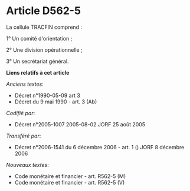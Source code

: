 # Article D562-5

La cellule TRACFIN comprend :

1° Un comité d'orientation ;

2° Une division opérationnelle ;

3° Un secrétariat général.

**Liens relatifs à cet article**

_Anciens textes_:

  - Décret n°1990-05-09 art 3
  - Décret du 9 mai 1990 - art. 3 (Ab)

_Codifié par_:

  - Décret n°2005-1007 2005-08-02 JORF 25 août 2005

_Transféré par_:

  - Décret n°2006-1541 du 6 décembre 2006 - art. 1 () JORF 8 décembre 2006

_Nouveaux textes_:

  - Code monétaire et financier - art. R562-5 (M)
  - Code monétaire et financier - art. R562-5 (V)
